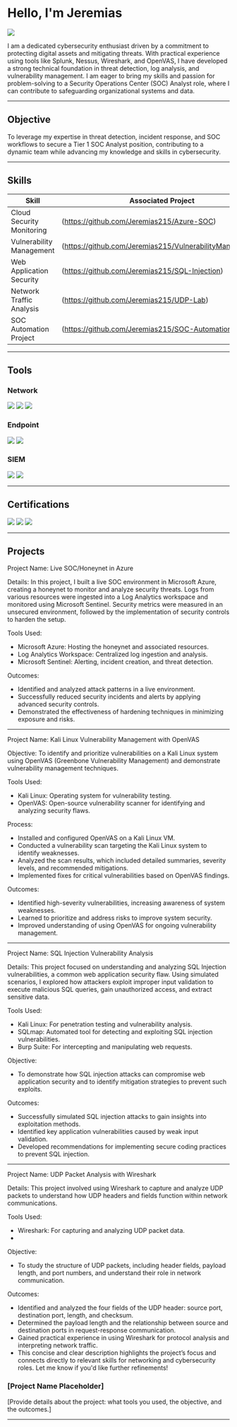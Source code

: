 # Hello, I'm Jeremias
<a href="https://linkedin.com/in/jeremias-medina-679274313/"><img src="https://img.shields.io/badge/-LinkedIn-0072b1?&style=for-the-badge&logo=linkedin&logoColor=white" /></a>

I am a dedicated cybersecurity enthusiast driven by a commitment to protecting digital assets and mitigating threats. With practical experience using tools like Splunk, Nessus, Wireshark, and OpenVAS, I have developed a strong technical foundation in threat detection, log analysis, and vulnerability management. I am eager to bring my skills and passion for problem-solving to a Security Operations Center (SOC) Analyst role, where I can contribute to safeguarding organizational systems and data.

---

## Objective  
To leverage my expertise in threat detection, incident response, and SOC workflows to secure a Tier 1 SOC Analyst position, contributing to a dynamic team while advancing my knowledge and skills in cybersecurity.

---

## Skills

| **Skill**                                  | **Associated Project**                          |
|--------------------------------------------|------------------------------------------------|
| Cloud Security Monitoring                  | (https://github.com/Jeremias215/Azure-SOC)     |
| Vulnerability Management                   | (https://github.com/Jeremias215/VulnerabilityManagement)|
| Web Application Security                   | (https://github.com/Jeremias215/SQL-Injection) |
| Network Traffic Analysis                   | (https://github.com/Jeremias215/UDP-Lab)       |
| SOC Automation Project                     | (https://github.com/Jeremias215/SOC-AutomationProject)|

---

## Tools

### Network  
<img src="https://img.shields.io/badge/-Wireshark-1679A7?&style=for-the-badge&logo=Wireshark&logoColor=white" /> <img src="https://img.shields.io/badge/-Nmap-4682B4?&style=for-the-badge&logo=Datadog&logoColor=white" /> <img src="https://img.shields.io/badge/-Kali%20Linux-557C94?&style=for-the-badge&logo=Kali-Linux&logoColor=white" />


### Endpoint  
<img src="https://img.shields.io/badge/-OpenVAS-339933?&style=for-the-badge&logo=OpenVAS&logoColor=white" />  <img src="https://img.shields.io/badge/-Nessus-00979D?&style=for-the-badge&logo=Tenable&logoColor=white" /> 

### SIEM  
<div>
    <img src="https://img.shields.io/badge/-Microsoft_Sentinel-0078D4?&style=for-the-badge&logo=Microsoft&logoColor=white" />
    <img src="https://img.shields.io/badge/-Splunk-000000?&style=for-the-badge&logo=Splunk&logoColor=white" />

---

## Certifications
<div>
<img src="https://img.shields.io/badge/-Security%2B-FF0000?&style=for-the-badge&logo=CompTIA&logoColor=white" />
<img src="https://img.shields.io/badge/-Network%2B-007ACC?&style=for-the-badge&logo=CompTIA&logoColor=white" />
<img src="https://img.shields.io/badge/-Google%20Cybersecurity%20Certificate-4285F4?&style=for-the-badge&logo=Google&logoColor=white" />


---

## Projects

Project Name: Live SOC/Honeynet in Azure

Details:
In this project, I built a live SOC environment in Microsoft Azure, creating a honeynet to monitor and analyze security threats. Logs from various resources were ingested into a Log Analytics workspace and monitored using Microsoft Sentinel. Security metrics were measured in an unsecured environment, followed by the implementation of security controls to harden the setup.

Tools Used:

- Microsoft Azure: Hosting the honeynet and associated resources.
- Log Analytics Workspace: Centralized log ingestion and analysis.
- Microsoft Sentinel: Alerting, incident creation, and threat detection.

Outcomes:

- Identified and analyzed attack patterns in a live environment.
- Successfully reduced security incidents and alerts by applying advanced security controls.
- Demonstrated the effectiveness of hardening techniques in minimizing exposure and risks.
___________________________________________________________________________________________________________________________________

Project Name: Kali Linux Vulnerability Management with OpenVAS

Objective:
To identify and prioritize vulnerabilities on a Kali Linux system using OpenVAS (Greenbone Vulnerability Management) and demonstrate vulnerability management techniques.

Tools Used:

- Kali Linux: Operating system for vulnerability testing.
- OpenVAS: Open-source vulnerability scanner for identifying and analyzing security flaws.

Process:

- Installed and configured OpenVAS on a Kali Linux VM.
- Conducted a vulnerability scan targeting the Kali Linux system to identify weaknesses.
- Analyzed the scan results, which included detailed summaries, severity levels, and recommended mitigations.
- Implemented fixes for critical vulnerabilities based on OpenVAS findings.
  
Outcomes:

- Identified high-severity vulnerabilities, increasing awareness of system weaknesses.
- Learned to prioritize and address risks to improve system security.
- Improved understanding of using OpenVAS for ongoing vulnerability management.
___________________________________________________________________________________________________________________________________

Project Name: SQL Injection Vulnerability Analysis

Details:
This project focused on understanding and analyzing SQL Injection vulnerabilities, a common web application security flaw. Using simulated scenarios, I explored how attackers exploit improper input validation to execute malicious SQL queries, gain unauthorized access, and extract sensitive data.

Tools Used:

- Kali Linux: For penetration testing and vulnerability analysis.
- SQLmap: Automated tool for detecting and exploiting SQL injection vulnerabilities.
- Burp Suite: For intercepting and manipulating web requests.
  
Objective:
- To demonstrate how SQL injection attacks can compromise web application security and to identify mitigation strategies to prevent such exploits.

Outcomes:

- Successfully simulated SQL injection attacks to gain insights into exploitation methods.
- Identified key application vulnerabilities caused by weak input validation.
- Developed recommendations for implementing secure coding practices to prevent SQL injection.
___________________________________________________________________________________________________________________________________

Project Name: UDP Packet Analysis with Wireshark

Details:
This project involved using Wireshark to capture and analyze UDP packets to understand how UDP headers and fields function within network communications.

Tools Used:

- Wireshark: For capturing and analyzing UDP packet data.
- 
Objective:
- To study the structure of UDP packets, including header fields, payload length, and port numbers, and understand their role in network communication.

Outcomes:

- Identified and analyzed the four fields of the UDP header: source port, destination port, length, and checksum.
- Determined the payload length and the relationship between source and destination ports in request-response communication.
- Gained practical experience in using Wireshark for protocol analysis and interpreting network traffic.
- This concise and clear description highlights the project’s focus and connects directly to relevant skills for networking and cybersecurity roles. Let me know if you'd like further refinements!








### [Project Name Placeholder]  
[Provide details about the project: what tools you used, the objective, and the outcomes.]

---

 

